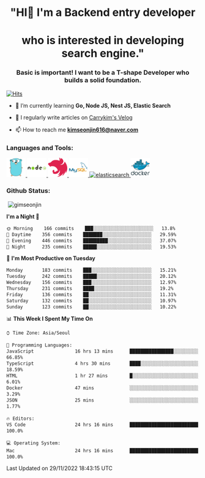 <h1 align="center">"HI👋 I'm a Backend entry developer </h1>
<h1 align="center"> who is interested in developing search engine."</h1>
<h3 align="center">Basic is important! I want to be a T-shape Developer who builds a solid foundation.</h3>

[![Hits](https://hits.seeyoufarm.com/api/count/incr/badge.svg?url=https%3A%2F%2Fgithub.com%2Fgimseonjin&count_bg=%2318BFE5&title_bg=%23555555&icon=ko-fi.svg&icon_color=%23E7E7E7&title=hits&edge_flat=false)](https://hits.seeyoufarm.com)

- 🌱 I’m currently learning **Go, Node JS, Nest JS, Elastic Search**

- 📝 I regularly write articles on [Carrykim's Velog](https://velog.io/@carrykim)

- 📫 How to reach me **kimseonjin616@naver.com**


<h3 align="left">Languages and Tools:</h3>
<p align="left"> 
<a href="https://golang.org" target="_blank" rel="noreferrer"> <img src="https://raw.githubusercontent.com/devicons/devicon/master/icons/go/go-original.svg" alt="go" width="10%" height="10%"/> </a>
<a href="https://nodejs.org" target="_blank" rel="noreferrer"> <img src="https://raw.githubusercontent.com/devicons/devicon/master/icons/nodejs/nodejs-original-wordmark.svg" alt="nodejs" width="10%" height="10%"/> </a> <a></a>
<a href="https://nestjs.com/" target="_blank" rel="noreferrer"> <img src="https://raw.githubusercontent.com/devicons/devicon/master/icons/nestjs/nestjs-plain.svg" alt="nestjs" width="10%" height="10%"/> </a> 
<a href="https://www.mysql.com/" target="_blank" rel="noreferrer"> <img src="https://raw.githubusercontent.com/devicons/devicon/master/icons/mysql/mysql-original-wordmark.svg" alt="mysql" width="10%" height="10%"/>  </a>
 <a href="https://www.elastic.co" target="_blank" rel="noreferrer"> <img src="https://www.vectorlogo.zone/logos/elastic/elastic-icon.svg" alt="elasticsearch" width="10%" height="10%"/> </a> 
 <a href="https://www.docker.com/" target="_blank" rel="noreferrer"> <img src="https://raw.githubusercontent.com/devicons/devicon/master/icons/docker/docker-original-wordmark.svg" alt="docker" width="10%" height="10%"/> </a>
</p>


<h3 align="left">Github Status:</h3>
<p align="left">
 <p>&nbsp;<img align="center" src="https://github-readme-stats.vercel.app/api?username=gimseonjin&show_icons=true&locale=en" alt="gimseonjin" /></p>
</p>


<!--START_SECTION:waka-->
**I'm a Night 🦉** 

```text
🌞 Morning    166 commits    ███░░░░░░░░░░░░░░░░░░░░░░   13.8% 
🌆 Daytime    356 commits    ███████░░░░░░░░░░░░░░░░░░   29.59% 
🌃 Evening    446 commits    █████████░░░░░░░░░░░░░░░░   37.07% 
🌙 Night      235 commits    █████░░░░░░░░░░░░░░░░░░░░   19.53%

```
📅 **I'm Most Productive on Tuesday** 

```text
Monday       183 commits    ███░░░░░░░░░░░░░░░░░░░░░░   15.21% 
Tuesday      242 commits    █████░░░░░░░░░░░░░░░░░░░░   20.12% 
Wednesday    156 commits    ███░░░░░░░░░░░░░░░░░░░░░░   12.97% 
Thursday     231 commits    ████░░░░░░░░░░░░░░░░░░░░░   19.2% 
Friday       136 commits    ██░░░░░░░░░░░░░░░░░░░░░░░   11.31% 
Saturday     132 commits    ██░░░░░░░░░░░░░░░░░░░░░░░   10.97% 
Sunday       123 commits    ██░░░░░░░░░░░░░░░░░░░░░░░   10.22%

```


📊 **This Week I Spent My Time On** 

```text
⌚︎ Time Zone: Asia/Seoul

💬 Programming Languages: 
JavaScript               16 hrs 13 mins      ████████████████░░░░░░░░░   66.85% 
TypeScript               4 hrs 30 mins       ████░░░░░░░░░░░░░░░░░░░░░   18.59% 
HTML                     1 hr 27 mins        █░░░░░░░░░░░░░░░░░░░░░░░░   6.01% 
Docker                   47 mins             ░░░░░░░░░░░░░░░░░░░░░░░░░   3.29% 
JSON                     25 mins             ░░░░░░░░░░░░░░░░░░░░░░░░░   1.77%

🔥 Editors: 
VS Code                  24 hrs 16 mins      █████████████████████████   100.0%

💻 Operating System: 
Mac                      24 hrs 16 mins      █████████████████████████   100.0%

```


 Last Updated on 29/11/2022 18:43:15 UTC
<!--END_SECTION:waka-->
